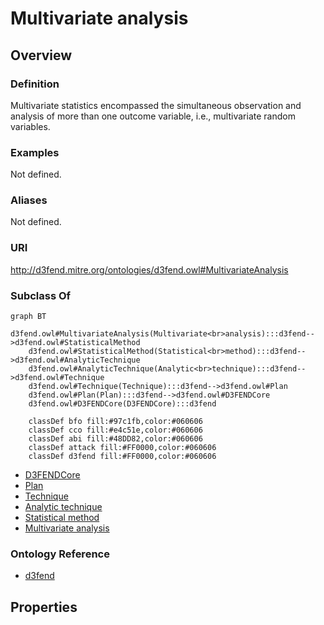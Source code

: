 # Multivariate analysis

## Overview

### Definition
Multivariate statistics encompassed the simultaneous observation and analysis of more than one outcome variable, i.e., multivariate random variables.

### Examples
Not defined.

### Aliases
Not defined.

### URI
http://d3fend.mitre.org/ontologies/d3fend.owl#MultivariateAnalysis

### Subclass Of
```mermaid
graph BT
    d3fend.owl#MultivariateAnalysis(Multivariate<br>analysis):::d3fend-->d3fend.owl#StatisticalMethod
    d3fend.owl#StatisticalMethod(Statistical<br>method):::d3fend-->d3fend.owl#AnalyticTechnique
    d3fend.owl#AnalyticTechnique(Analytic<br>technique):::d3fend-->d3fend.owl#Technique
    d3fend.owl#Technique(Technique):::d3fend-->d3fend.owl#Plan
    d3fend.owl#Plan(Plan):::d3fend-->d3fend.owl#D3FENDCore
    d3fend.owl#D3FENDCore(D3FENDCore):::d3fend
    
    classDef bfo fill:#97c1fb,color:#060606
    classDef cco fill:#e4c51e,color:#060606
    classDef abi fill:#48DD82,color:#060606
    classDef attack fill:#FF0000,color:#060606
    classDef d3fend fill:#FF0000,color:#060606
```

- [D3FENDCore](/docs/ontology/reference/model/D3FENDCore/D3FENDCore.md)
- [Plan](/docs/ontology/reference/model/D3FENDCore/Plan/Plan.md)
- [Technique](/docs/ontology/reference/model/D3FENDCore/Plan/Technique/Technique.md)
- [Analytic technique](/docs/ontology/reference/model/D3FENDCore/Plan/Technique/Analytic%20technique/Analytic%20technique.md)
- [Statistical method](/docs/ontology/reference/model/D3FENDCore/Plan/Technique/Analytic%20technique/Statistical%20method/Statistical%20method.md)
- [Multivariate analysis](/docs/ontology/reference/model/D3FENDCore/Plan/Technique/Analytic%20technique/Statistical%20method/Multivariate%20analysis/Multivariate%20analysis.md)


### Ontology Reference
- [d3fend](http://d3fend.mitre.org/ontologies/d3fend.owl#)

## Properties
